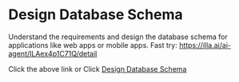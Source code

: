 # Design Database Schema
Understand the requirements and design the database schema for applications like web apps or mobile apps.
Fast try: https://illa.ai/ai-agent/ILAex4p1C71Q/detail

Click the above link or Click [Design Database Schema](https://illa.ai/ai-agent/ILAex4p1C71Q/detail)
